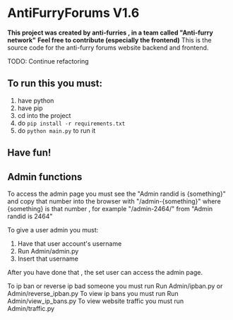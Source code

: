# AntiFurryForums V1.6

**This project was created by anti-furries , in a team called "Anti-furry network"**
**Feel free to contribute (especially the frontend)**
This is the source code for the anti-furry forums website backend and frontend.

TODO: Continue refactoring

## To run this you must:

1. have python
2. have pip
3. cd into the project
4. do `pip install -r requirements.txt`
5. do `python main.py` to run it

## Have fun!

## Admin functions

To access the admin page you must see the "Admin randid is {something}" and copy that number into the browser with "/admin-{something}" where {something} is that number , for example "/admin-2464/" from "Admin randid is 2464"

To give a user admin you must:

1. Have that user account's username
2. Run Admin/admin.py
3. Insert that username

After you have done that , the set user can access the admin page.

To ip ban or reverse ip bad someone you must run Run Admin/ipban.py or Admin/reverse_ipban.py
To view ip bans you must run Run Admin/view_ip_bans.py
To view website traffic you must run Admin/traffic.py
